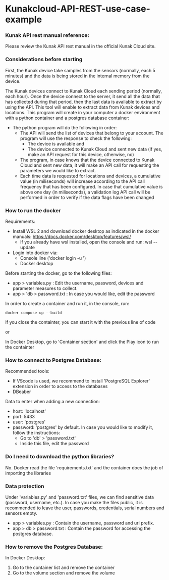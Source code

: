 # Kunakcloud-API-REST-use-case-example

### Kunak API rest manual reference:
Please review the Kunak API rest manual in the official Kunak Cloud site.

### Considerations before starting
First, the Kunak device take samples from the sensors (normally, each 5 minutes) and the data is being stored in the internal memory from the device.

The Kunak devices connect to Kunak Cloud each sending period (normally, each hour). Once the device connect to the server, it send all the data that has collected during that period, then the last data is available to extract by using the API. This tool will enable to extract data from Kunak devices and locations.
This program will create in your computer a docker environment with a python container and a postgres database container:
+   The python program will do the following in order:
    -   The API will send the list of devices that belong to your account. The program will use the response to check the following:
        -   The device is available and 
        -   The device connected to Kunak Cloud and sent new data (if yes, make an API request for this device, otherwise, no)
    -   The program, in case knows that the device connected to Kunak Cloud and sent new data, it will make an API call for requesting the parameters we
        would like to extract.
    -   Each time data is requested for locations and devices, a cumulative value (in miliseconds) will increase according to the API call frequency that has
        been configured.
        In case that cumulative value is above one day (in miliseconds), a validation log API call will be performed in order to verify if the data flags have been changed

### How to run the docker
Requirements:
-   Install WSL 2 and download docker desktop as indicated in the docker manuals: https://docs.docker.com/desktop/features/wsl/
    - If you already have wsl installed, open the console and run: wsl --update      
-   Login into docker via:
    -   Console line ('docker login -u <username>')
    -   Docker desktop

Before starting the docker, go to the following files:
- app > variables.py : Edit the username, password, devices and parameter measures to collect.
- app > 'db > password.txt : In case you would like, edit the password

In order to create a container and run it, in the console, run:

    docker compose up --build

If you close the containter, you can start it with the previous line of code

or 

In Docker Desktop, go to 'Container section' and click the Play icon to run the containter

### How to connect to Postgres Database:
Recommended tools:
- If VScode is used, we recommend to install 'PostgreSQL Explorer' extension in order to access to the databases
- DBeaber

Data to enter when adding a new connection:
- host: 'localhost'
- port: 5433
- user: 'postgres'
- password: 'postgres' by default. In case you would like to modify it, follow the instructions:
    - Go to  'db' > 'password.txt'
    - Inside this file, edit the password

### Do I need to download the python libraries? ###
No. Docker read the file 'requirements.txt' and the container does the job of importing the libraries

### Data protection ###
Under 'variables.py' and 'password.txt' files, we can find sensitive data (password, username, etc.). In case you make the files public, it is recommended to leave the user, passwords, credentials, serial numbers and sensors empty.
- app > variables.py : Contain the username, password and url prefix.
- app > db > password.txt : Contain the password for accessing the postgres database.

### How to remove the Postgres Database:
In Docker Desktop:
1. Go to the container list and remove the container
2. Go to the volume section and remove the volume
